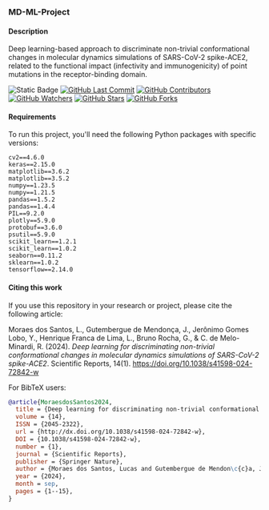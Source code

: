 ### MD-ML-Project

#### Description

Deep learning-based approach to discriminate non-trivial conformational changes in molecular dynamics simulations of SARS-CoV-2 spike-ACE2, related to the functional impact (infectivity and immunogenicity) of point mutations in the receptor-binding domain.

![Static Badge](https://img.shields.io/badge/build-v1.0.0-blue?label=version)
[![GitHub Last Commit](https://img.shields.io/github/last-commit/LBS-UFMG/MD-ML-Project)](https://github.com/LBS-UFMG/MD-ML-Project/commits)
[![GitHub Contributors](https://img.shields.io/github/contributors/LBS-UFMG/MD-ML-Project)](https://github.com/LBS-UFMG/MD-ML-Project)
[![GitHub Watchers](https://img.shields.io/github/watchers/LBS-UFMG/MD-ML-Project?style=social)](https://github.com/LBS-UFMG/MD-ML-Project)
[![GitHub Stars](https://img.shields.io/github/stars/LBS-UFMG/MD-ML-Project?style=social)](https://github.com/LBS-UFMG/MD-ML-Project)
[![GitHub Forks](https://img.shields.io/github/forks/LBS-UFMG/MD-ML-Project?style=social)](https://github.com/LBS-UFMG/MD-ML-Project)

#### Requirements

To run this project, you'll need the following Python packages with specific versions:

```
cv2==4.6.0
keras==2.15.0
matplotlib==3.6.2
matplotlib==3.5.2
numpy==1.23.5
numpy==1.21.5
pandas==1.5.2
pandas==1.4.4
PIL==9.2.0
plotly==5.9.0
protobuf==3.6.0
psutil==5.9.0
scikit_learn==1.2.1
scikit_learn==1.0.2
seaborn==0.11.2
sklearn==1.0.2
tensorflow==2.14.0
```

#### Citing this work

If you use this repository in your research or project, please cite the following article:

Moraes dos Santos, L., Gutembergue de Mendonça, J., Jerônimo Gomes Lobo, Y., Henrique Franca de Lima, L., Bruno Rocha, G., & C. de Melo-Minardi, R. (2024). *Deep learning for discriminating non-trivial conformational changes in molecular dynamics simulations of SARS-CoV-2 spike-ACE2*. Scientific Reports, 14(1). https://doi.org/10.1038/s41598-024-72842-w

For BibTeX users:

```bibtex
@article{MoraesdosSantos2024,
  title = {Deep learning for discriminating non-trivial conformational changes in molecular dynamics simulations of SARS-CoV-2 spike-ACE2},
  volume = {14},
  ISSN = {2045-2322},
  url = {http://dx.doi.org/10.1038/s41598-024-72842-w},
  DOI = {10.1038/s41598-024-72842-w},
  number = {1},
  journal = {Scientific Reports},
  publisher = {Springer Nature},
  author = {Moraes dos Santos, Lucas and Gutembergue de Mendon\c{c}a, Jos{\'e} and Jer{\^o}nimo Gomes Lobo, Yan and Henrique Franca de Lima, Leonardo and Bruno Rocha, Gerd and C. de Melo-Minardi, Raquel},
  year = {2024},
  month = sep,
  pages = {1--15},
}
